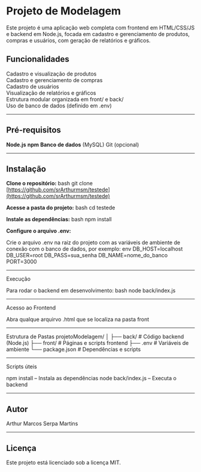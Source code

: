 # Projeto de Modelagem

Este projeto é uma aplicação web completa com frontend em HTML/CSS/JS e backend em Node.js, focada em cadastro e gerenciamento de produtos, compras e usuários, com geração de relatórios e gráficos.

## Funcionalidades

Cadastro e visualização de produtos  
Cadastro e gerenciamento de compras  
Cadastro de usuários  
Visualização de relatórios e gráficos  
Estrutura modular organizada em front/ e back/  
Uso de banco de dados (definido em .env)

---

## Pré-requisitos

**Node.js** 
**npm** 
**Banco de dados** (MySQL)
Git (opcional)

---

## Instalação

**Clone o repositório:**
bash
git clone [https://github.com/srArthurmsm/testede](https://github.com/srArthurmsm/testede)

**Acesse a pasta do projeto:**
bash
cd testede

**Instale as dependências:**
bash
npm install

**Configure o arquivo .env:**

Crie o arquivo .env na raiz do projeto com as variáveis de ambiente de conexão com o banco de dados, por exemplo:
env
DB_HOST=localhost
DB_USER=root
DB_PASS=sua_senha
DB_NAME=nome_do_banco
PORT=3000

---

Execução

Para rodar o backend em desenvolvimento:
bash
node back/index.js

---

Acesso ao Frontend

Abra qualque arquirvo .html que se localiza na pasta front

---

Estrutura de Pastas
projetoModelagem/
│
├── back/               # Código backend (Node.js)
├── front/              # Páginas e scripts frontend
├── .env                # Variáveis de ambiente
└── package.json        # Dependências e scripts

---

Scripts úteis

npm install – Instala as dependências
node back/index.js – Executa o backend

---

## Autor

Arthur Marcos Serpa Martins

---

## Licença

Este projeto está licenciado sob a licença MIT.
